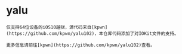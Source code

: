 # yalu
`仅支持64位设备的iOS10越狱，源代码来自[kpwn](https://github.com/kpwn/yalu102)，本仓库代码添加了对IOKit文件的支持。`

`更多信息请前往[kpwn](https://github.com/kpwn/yalu102)查看。`
